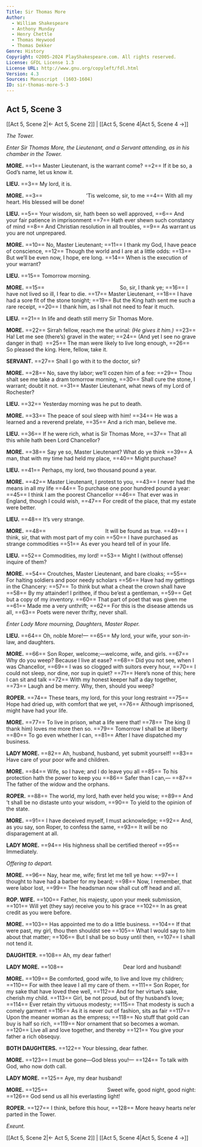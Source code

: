 ```yaml
---
Title: Sir Thomas More
Author: 
  - William Shakespeare
  - Anthony Munday
  - Henry Chettle
  - Thomas Heywood
  - Thomas Dekker
Genre: History
Copyright: ©2005-2024 PlayShakespeare.com. All rights reserved.
License: GFDL License 1.3
License URL: http://www.gnu.org/copyleft/fdl.html
Version: 4.3
Sources: Manuscript  (1603-1604)
ID: sir-thomas-more-5-3
---
```


## Act 5, Scene 3
[[Act 5, Scene 2|← Act 5, Scene 2]] | [[Act 5, Scene 4|Act 5, Scene 4 →]]

*The Tower.*

*Enter Sir Thomas More, the Lieutenant, and a Servant attending, as in his chamber in the Tower.*

**MORE.**
==1== Master Lieutenant, is the warrant come?
==2== If it be so, a God’s name, let us know it.

**LIEU.**
==3== My lord, it is.

**MORE.**
==3==         ’Tis welcome, sir, to me
==4== With all my heart. His blessed will be done!

**LIEU.**
==5== Your wisdom, sir, hath been so well approved,
==6== And your fair patience in imprisonment
==7== Hath ever shewn such constancy of mind
==8== And Christian resolution in all troubles,
==9== As warrant us you are not unprepared.

**MORE.**
==10== No, Master Lieutenant;
==11== I thank my God, I have peace of conscience,
==12== Though the world and I are at a little odds:
==13== But we’ll be even now, I hope, ere long.
==14== When is the execution of your warrant?

**LIEU.**
==15== Tomorrow morning.

**MORE.**
==15==               So, sir, I thank ye;
==16== I have not lived so ill, I fear to die.
==17== Master Lieutenant,
==18== I have had a sore fit of the stone tonight;
==19== But the King hath sent me such a rare receipt,
==20== I thank him, as I shall not need to fear it much.

**LIEU.**
==21== In life and death still merry Sir Thomas More.

**MORE.**
==22== Sirrah fellow, reach me the urinal:
*(He gives it him.)*
==23== Ha! Let me see (there’s) gravel in the water;
==24== (And yet I see no grave danger in that) 
==25== The man were likely to live long enough,
==26== So pleased the king. Here, fellow, take it.

**SERVANT.**
==27== Shall I go with it to the doctor, sir?

**MORE.**
==28== No, save thy labor; we’ll cozen him of a fee:
==29== Thou shalt see me take a dram tomorrow morning,
==30== Shall cure the stone, I warrant; doubt it not.
==31== Master Lieutenant, what news of my Lord of Rochester?

**LIEU.**
==32== Yesterday morning was he put to death.

**MORE.**
==33== The peace of soul sleep with him!
==34== He was a learned and a reverend prelate,
==35== And a rich man, believe me.

**LIEU.**
==36== If he were rich, what is Sir Thomas More,
==37== That all this while hath been Lord Chancellor?

**MORE.**
==38== Say ye so, Master Lieutenant? What do ye think
==39== A man, that with my time had held my place,
==40== Might purchase?

**LIEU.**
==41== Perhaps, my lord, two thousand pound a year.

**MORE.**
==42== Master Lieutenant, I protest to you,
==43== I never had the means in all my life
==44== To purchase one poor hundred pound a year:
==45== I think I am the poorest Chancellor
==46== That ever was in England, though I could wish,
==47== For credit of the place, that my estate were better.

**LIEU.**
==48== It’s very strange.

**MORE.**
==48==            It will be found as true.
==49== I think, sir, that with most part of my coin
==50== I have purchased as strange commodities
==51== As ever you heard tell of in your life.

**LIEU.**
==52== Commodities, my lord!
==53== Might I (without offense) inquire of them?

**MORE.**
==54== Croutches, Master Lieutenant, and bare cloaks;
==55== For halting soldiers and poor needy scholars
==56== Have had my gettings in the Chancery:
==57== To think but what a cheat the crown shall have
==58== By my attainder! I prithee, if thou be’est a gentleman,
==59== Get but a copy of my inventory.
==60== That part of poet that was given me
==61== Made me a very unthrift;
==62== For this is the disease attends us all,
==63== Poets were never thrifty, never shall.

*Enter Lady More mourning, Daughters, Master Roper.*

**LIEU.**
==64== Oh, noble More!⁠—
==65== My lord, your wife, your son-in-law, and daughters.

**MORE.**
==66== Son Roper, welcome;—welcome, wife, and girls.
==67== Why do you weep? Because I live at ease?
==68== Did you not see, when I was Chancellor,
==69== I was so clogged with suitors every hour,
==70== I could not sleep, nor dine, nor sup in quiet?
==71== Here’s none of this; here I can sit and talk
==72== With my honest keeper half a day together,
==73== Laugh and be merry. Why, then, should you weep?

**ROPER.**
==74== These tears, my lord, for this your long restraint
==75== Hope had dried up, with comfort that we yet,
==76== Although imprisoned, might have had your life.

**MORE.**
==77== To live in prison, what a life were that!
==78== The king (I thank him) loves me more then so.
==79== Tomorrow I shall be at liberty
==80== To go even whether I can,
==81== After I have dispatched my business.

**LADY MORE.**
==82== Ah, husband, husband, yet submit yourself!
==83== Have care of your poor wife and children.

**MORE.**
==84== Wife, so I have; and I do leave you all
==85== To his protection hath the power to keep you
==86== Safer than I can,⁠—
==87== The father of the widow and the orphans.

**ROPER.**
==88== The world, my lord, hath ever held you wise;
==89== And ’t shall be no distaste unto your wisdom,
==90== To yield to the opinion of the state.

**MORE.**
==91== I have deceived myself, I must acknowledge;
==92== And, as you say, son Roper, to confess the same,
==93== It will be no disparagement at all.

**LADY MORE.**
==94== His highness shall be certified thereof
==95== Immediately.

*Offering to depart.*

**MORE.**
==96== Nay, hear me, wife; first let me tell ye how:
==97== I thought to have had a barber for my beard;
==98== Now, I remember, that were labor lost,
==99== The headsman now shall cut off head and all.

**ROP. WIFE.**
==100== Father, his majesty, upon your meek submission,
==101== Will yet (they say) receive you to his grace
==102== In as great credit as you were before.

**MORE.**
==103== Has appointed me to do a little business.
==104== If that were past, my girl, thou then shouldst see
==105== What I would say to him about that matter;
==106== But I shall be so busy until then,
==107== I shall not tend it.

**DAUGHTER.**
==108== Ah, my dear father!

**LADY MORE.**
==108==            Dear lord and husband!

**MORE.**
==109== Be comforted, good wife, to live and love my children;
==110== For with thee leave I all my care of them.
==111== Son Roper, for my sake that have loved thee well,
==112== And for her virtue’s sake, cherish my child.
==113== Girl, be not proud, but of thy husband’s love;
==114== Ever retain thy virtuous modesty;
==115== That modesty is such a comely garment
==116== As it is never out of fashion, sits as fair
==117== Upon the meaner woman as the empress;
==118== No stuff that gold can buy is half so rich,
==119== Nor ornament that so becomes a woman.
==120== Live all and love together, and thereby
==121== You give your father a rich obsequy.

**BOTH DAUGHTERS.**
==122== Your blessing, dear father.

**MORE.**
==123== I must be gone—God bless you!⁠—
==124== To talk with God, who now doth call.

**LADY MORE.**
==125== Aye, my dear husband!

**MORE.**
==125==            Sweet wife, good night, good night:
==126== God send us all his everlasting light!

**ROPER.**
==127== I think, before this hour,
==128== More heavy hearts ne’er parted in the Tower.

*Exeunt.*

[[Act 5, Scene 2|← Act 5, Scene 2]] | [[Act 5, Scene 4|Act 5, Scene 4 →]]